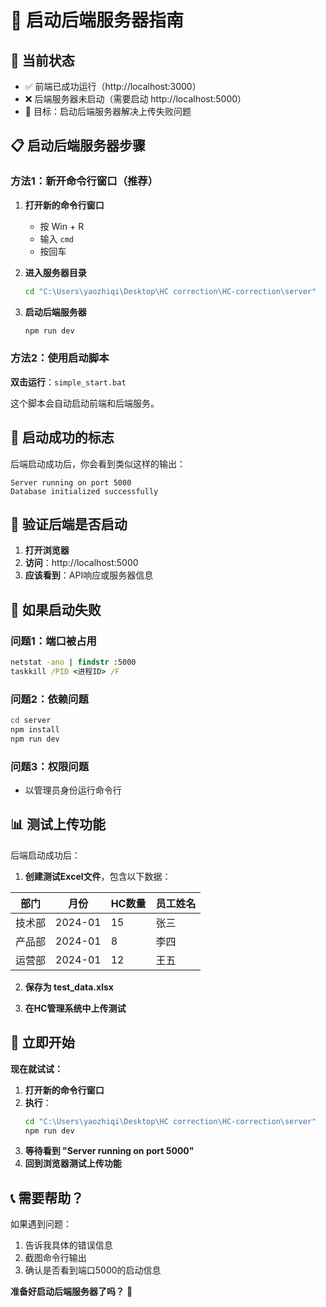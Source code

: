 # 🚀 启动后端服务器指南

## 🔧 当前状态
- ✅ 前端已成功运行（http://localhost:3000）
- ❌ 后端服务器未启动（需要启动 http://localhost:5000）
- 🎯 目标：启动后端服务器解决上传失败问题

## 📋 启动后端服务器步骤

### 方法1：新开命令行窗口（推荐）

1. **打开新的命令行窗口**
   - 按 Win + R
   - 输入 `cmd`
   - 按回车

2. **进入服务器目录**
   ```cmd
   cd "C:\Users\yaozhiqi\Desktop\HC correction\HC-correction\server"
   ```

3. **启动后端服务器**
   ```cmd
   npm run dev
   ```

### 方法2：使用启动脚本

**双击运行**：`simple_start.bat`

这个脚本会自动启动前端和后端服务。

## 📱 启动成功的标志

后端启动成功后，你会看到类似这样的输出：
```
Server running on port 5000
Database initialized successfully
```

## 🎯 验证后端是否启动

1. **打开浏览器**
2. **访问**：http://localhost:5000
3. **应该看到**：API响应或服务器信息

## 🔧 如果启动失败

### 问题1：端口被占用
```cmd
netstat -ano | findstr :5000
taskkill /PID <进程ID> /F
```

### 问题2：依赖问题
```cmd
cd server
npm install
npm run dev
```

### 问题3：权限问题
- 以管理员身份运行命令行

## 📊 测试上传功能

后端启动成功后：

1. **创建测试Excel文件**，包含以下数据：

| 部门 | 月份 | HC数量 | 员工姓名 |
|------|------|--------|----------|
| 技术部 | 2024-01 | 15 | 张三 |
| 产品部 | 2024-01 | 8 | 李四 |
| 运营部 | 2024-01 | 12 | 王五 |

2. **保存为 test_data.xlsx**

3. **在HC管理系统中上传测试**

## 🚀 立即开始

**现在就试试：**

1. **打开新的命令行窗口**
2. **执行**：
   ```cmd
   cd "C:\Users\yaozhiqi\Desktop\HC correction\HC-correction\server"
   npm run dev
   ```
3. **等待看到 "Server running on port 5000"**
4. **回到浏览器测试上传功能**

## 📞 需要帮助？

如果遇到问题：
1. 告诉我具体的错误信息
2. 截图命令行输出
3. 确认是否看到端口5000的启动信息

**准备好启动后端服务器了吗？** 🎯
